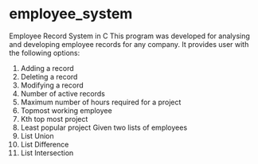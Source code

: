# employee_system
Employee Record System in C
This program was developed for analysing and developing employee records for any company.
It provides user with the following options:
1) Adding a record
2) Deleting a record 
3) Modifying a record
4) Number of active records
5) Maximum number of hours required for a project
6) Topmost working employee
7) Kth top most project
8) Least popular project
Given two lists of employees
9) List Union
10) List Difference 
11) List Intersection
